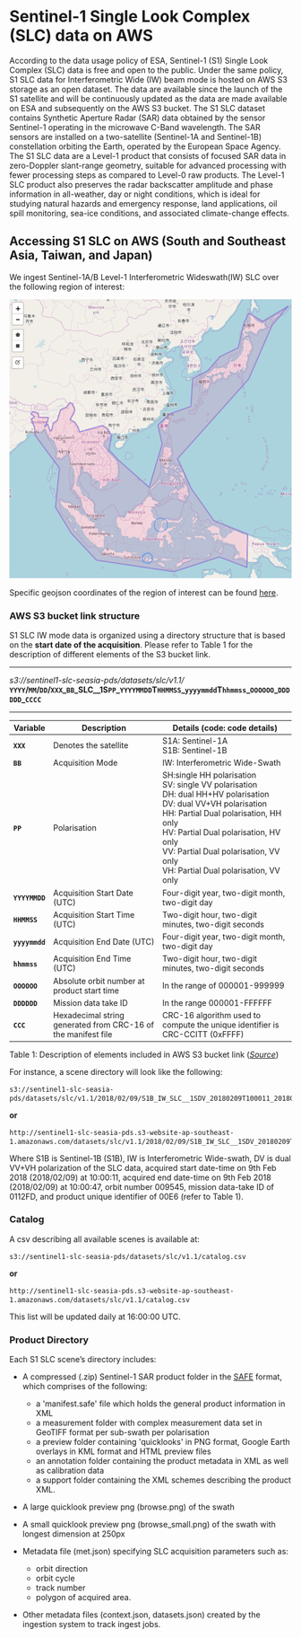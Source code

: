 # Sentinel-1 Single Look Complex (SLC) data on AWS

According to the data usage policy of ESA, Sentinel-1 (S1) Single Look Complex (SLC) data is free and open to the public. Under the same policy, S1 SLC data for Interferometric Wide (IW) beam mode is hosted on AWS S3 storage as an open dataset. The data are available since the launch of the S1 satellite and will be continuously updated as the data are made available on ESA and subsequently on the AWS S3 bucket. 
The S1 SLC dataset contains Synthetic Aperture Radar (SAR) data obtained by the sensor Sentinel-1 operating in the microwave C-Band wavelength. The SAR sensors are installed on a two-satellite (Sentinel-1A and Sentinel-1B) constellation orbiting the Earth, operated by the European Space Agency. The S1 SLC data are a Level-1 product that consists of focused SAR data in zero-Doppler slant-range geometry, suitable for advanced processing with fewer processing steps as compared to Level-0 raw products. The Level-1 SLC product also preserves the radar backscatter amplitude and phase information in all-weather, day or night conditions, which is ideal for studying natural hazards and emergency response, land applications, oil spill monitoring, sea-ice conditions, and associated climate-change effects.


## Accessing S1 SLC on AWS (South and Southeast Asia, Taiwan, and Japan)

We ingest Sentinel-1A/B Level-1 Interferometric Wideswath(IW) SLC over the following region of interest:
<p align="center">
<img src="https://github.com/earthobservatory/sentinel1-opds/blob/master/misc/opendatasetaoi.png" width="650">
</p>

Specific geojson coordinates of the region of interest can be found [here](https://github.com/earthobservatory/sentinel1-opds/blob/master/scripts/opendataset.geojson).

### AWS S3 bucket link structure

S1 SLC IW mode data is organized using a directory structure that is based on the **start date of the acquisition**. Please refer to Table 1 for the description of different elements of the S3 bucket link.

---

_s3://sentinel1-slc-seasia-pds/datasets/slc/v1.1/_
**`YYYY`/`MM`/`DD`/`XXX`\_`BB`\_SLC\_\_1S`PP`\_`YYYYMMDD`T`HHMMSS`\_`yyyymmdd`T`hhmmss`\_`OOOOOO`\_`DDDDDD`\_`CCCC`**

---


|Variable      |Description                |Details (code: code details)|
|--------------|---------------------------|----------------------------|
|**`XXX`**      |Denotes the satellite       |S1A: Sentinel-1A <br>S1B: Sentinel-1B|
|**`BB`**       |Acquisition Mode            |IW: Interferometric Wide-Swath       |
|**`PP`**       |Polarisation                |SH:single HH polarisation <br>SV:	single VV polarisation<br>DH:	dual HH+HV polarisation <br>DV:	dual VV+VH polarisation <br>HH:	Partial Dual polarisation, HH only <br>HV:	Partial Dual polarisation, HV only <br>VV:	Partial Dual polarisation, VV only <br>VH:	Partial Dual polarisation, VV only|
|**`YYYYMMDD`** |Acquisition Start Date (UTC)|Four-digit year, two-digit month, two-digit day|
|**`HHMMSS`**   |Acquisition Start Time (UTC)|Two-digit hour, two-digit minutes, two-digit seconds|
|**`yyyymmdd`** |Acquisition End Date (UTC)  |Four-digit year, two-digit month, two-digit day|
|**`hhmmss`**   |Acquisition End Time (UTC)  |Two-digit hour, two-digit minutes, two-digit seconds|
|**`OOOOOO`**   |Absolute orbit number at product start time |In the range of 000001-999999|
|**`DDDDDD`**   |Mission data take ID        |In the range 000001-FFFFFF|
|**`CCC`**      |Hexadecimal string generated from CRC-16 of the manifest file |CRC-16 algorithm used to compute the unique identifier is CRC-CCITT (0xFFFF)|

Table 1: Description of elements included in AWS S3 bucket link 
([_Source_](https://sentinel.esa.int/web/sentinel/technical-guides/sentinel-1-sar/products-algorithms/level-1-product-formatting))
 
For instance, a scene directory will look like the following: 

```
s3://sentinel1-slc-seasia-pds/datasets/slc/v1.1/2018/02/09/S1B_IW_SLC__1SDV_20180209T100011_20180209T100047_009545_0112FD_00E6
``` 

**or**

```
http://sentinel1-slc-seasia-pds.s3-website-ap-southeast-1.amazonaws.com/datasets/slc/v1.1/2018/02/09/S1B_IW_SLC__1SDV_20180209T100011_20180209T100047_009545_0112FD_00E6
```

Where S1B is Sentinel-1B (S1B), IW is Interferometric Wide-swath, DV is dual VV+VH polarization of the SLC data, acquired start date-time on 9th Feb 2018 (2018/02/09) at 10:00:11, acquired end date-time on 9th Feb 2018 (2018/02/09) at 10:00:47, orbit number 009545, mission data-take ID of 0112FD, and product unique identifier of 00E6 (refer to Table 1).

### Catalog

A csv describing all available scenes is available at:

```
s3://sentinel1-slc-seasia-pds/datasets/slc/v1.1/catalog.csv
```

**or**

```
http://sentinel1-slc-seasia-pds.s3-website-ap-southeast-1.amazonaws.com/datasets/slc/v1.1/catalog.csv
```
This list will be updated daily at 16:00:00 UTC.


### Product Directory

Each S1 SLC scene’s directory includes:
 - A compressed (.zip) Sentinel-1 SAR product folder in the [SAFE](https://sentinel.esa.int/web/sentinel/user-guides/sentinel-1-sar/data-formats/safe-specification) format, which comprises of the following:
     - a 'manifest.safe' file which holds the general product information in XML
     - a measurement folder with complex measurement data set in GeoTIFF format per sub-swath per polarisation
     - a preview folder containing 'quicklooks' in PNG format, Google Earth overlays in KML format and HTML preview files
     - an annotation folder containing the product metadata in XML as well as calibration data
     - a support folder containing the XML schemes describing the product XML.
     
 - A large quicklook preview png (browse.png) of the swath
 - A small quicklook preview png (browse_small.png) of the swath with longest dimension at 250px
 - Metadata file (met.json) specifying SLC acquisition parameters such as: 
     - orbit direction
     - orbit cycle
     - track number
     - polygon of acquired area.
 - Other metadata files (context.json, datasets.json) created by the ingestion system to track ingest jobs.

